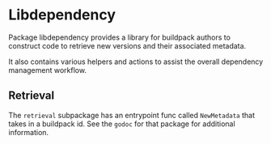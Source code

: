 # Libdependency

Package libdependency provides a library for buildpack authors to construct code to retrieve new versions and their associated metadata.

It also contains various helpers and actions to assist the overall dependency management workflow.

## Retrieval

The `retrieval` subpackage has an entrypoint func called `NewMetadata` that takes in a buildpack id.
See the `godoc` for that package for additional information.